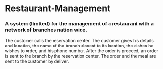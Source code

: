 # Restaurant-Management

### A system (limited) for the management of a restaurant with a network of branches nation wide.

The customer calls the reservation center.
The customer gives his details and location, the name of the branch closest to its location, the dishes he wishes to order,
and his phone number. After the order is proceed, an order is sent to the branch by the reservation center.
The order and the meal are sent to the customer by deliver.
